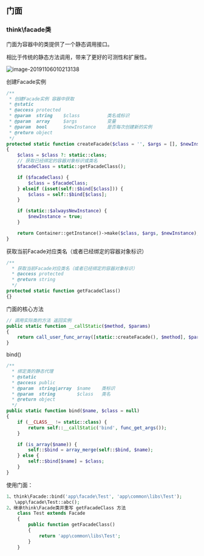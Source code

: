 ## 门面

### think\facade类

门面为容器中的类提供了一个静态调用接口。

相比于传统的静态方法调用，带来了更好的可测性和扩展性。

![image-20191106010213138](C:\Users\99477\AppData\Roaming\Typora\typora-user-images\image-20191106010213138.png)

创建Facade实例

```php
/**
 * 创建Facade实例 容器中获取
 * @static
 * @access protected
 * @param  string    $class          类名或标识
 * @param  array     $args           变量
 * @param  bool      $newInstance    是否每次创建新的实例
 * @return object
 */
protected static function createFacade($class = '', $args = [], $newInstance = false)
{
    $class = $class ?: static::class;
	// 获取已经绑定的容器对象标识或类名
    $facadeClass = static::getFacadeClass();

    if ($facadeClass) {
        $class = $facadeClass;
    } elseif (isset(self::$bind[$class])) {
        $class = self::$bind[$class];
    }

    if (static::$alwaysNewInstance) {
        $newInstance = true;
    }

    return Container::getInstance()->make($class, $args, $newInstance);
}
```

获取当前Facade对应类名（或者已经绑定的容器对象标识）

```php
/**
  * 获取当前Facade对应类名（或者已经绑定的容器对象标识）
  * @access protected
  * @return string
  */
protected static function getFacadeClass()
{}
```

门面的核心方法

```php
// 调用实际类的方法 返回实例
public static function __callStatic($method, $params)
{
    return call_user_func_array([static::createFacade(), $method], $params);
}
```

bind()

```php
/**
  * 绑定类的静态代理
  * @static
  * @access public
  * @param  string|array  $name    类标识
  * @param  string        $class   类名
  * @return object
  */
public static function bind($name, $class = null)
{
    if (__CLASS__ != static::class) {
        return self::__callStatic('bind', func_get_args());
    }

    if (is_array($name)) {
        self::$bind = array_merge(self::$bind, $name);
    } else {
        self::$bind[$name] = $class;
    }
}
```

使用门面：

```php
1、think\Facade::bind('app\facade\Test', 'app\common\libs\Test');
   \app\facade\Test::abc();
2、继承think\Facade类并重写 getFacadeClass 方法
    class Test extends Facade
    {
		public function getFacadeClass()
        {
            return 'app\common\libs\Test';
        }
    }
```

